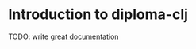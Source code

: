 # Introduction to diploma-clj

TODO: write [great documentation](http://jacobian.org/writing/great-documentation/what-to-write/)
